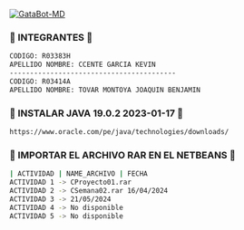 <a href="#"><img title="GataBot-MD" src="https://img.shields.io/badge/SI TE AGRADA EL REPOSITORIO APOYAME CON UNA 🌟 ¡GRACIAS! -red?colorA=%255ff0000&colorB=%23017e40&style=for-the-badge"></a> 
### 🌼 INTEGRANTES 🌼
```bash
CODIGO: R03383H
APELLIDO NOMBRE: CCENTE GARCIA KEVIN
-----------------------------------------
CODIGO: R03414A
APELLIDO NOMBRE: TOVAR MONTOYA JOAQUIN BENJAMIN 
```
### 🌼 INSTALAR JAVA 19.0.2 2023-01-17 🌼
```bash
https://www.oracle.com/pe/java/technologies/downloads/
```
### 🌼 IMPORTAR EL ARCHIVO RAR EN EL NETBEANS 🌼
```bash
| ACTIVIDAD | NAME_ARCHIVO | FECHA
ACTIVIDAD 1 -> CProyecto01.rar  
ACTIVIDAD 2 -> CSemana02.rar 16/04/2024
ACTIVIDAD 3 -> 21/05/2024
ACTIVIDAD 4 -> No disponible
ACTIVIDAD 5 -> No disponible
```

